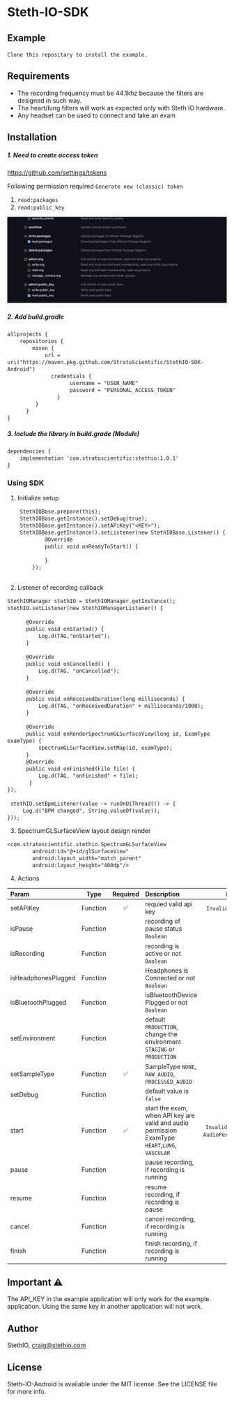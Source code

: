 Steth-IO-SDK
=======

## Example
	Clone this repositary to install the example.

## Requirements
- The recording frequency must be 44.1khz because the filters are designed in such way.
- The heart/lung filters will work as expected only with Steth IO hardware.
- Any headset can be used to connect and take an exam

## Installation

##### 1. Need to create access token 
https://github.com/settings/tokens

Following permission required `Generate new (classic) token`

1. `read:packages`
2. `read:public_key`

![screenshot](./screenshot/access-token-permission.png)




##### 2. Add build.gradle


```
allprojects {
    repositories {
        maven {
            url = uri("https://maven.pkg.github.com/StratoScientific/StethIO-SDK-Android")
              credentials {
                    username = "USER_NAME"
                    password = "PERSONAL_ACCESS_TOKEN"
                }
         }
      }
}
```

##### 3. Include the library in **build.grade** (Module)

```
dependencies {
    implementation 'com.stratoscientific:stethio:1.0.1'
}
```

### Using SDK

1. Initialize setup
```
    StethIOBase.prepare(this);
    StethIOBase.getInstance().setDebug(true);
    StethIOBase.getInstance().setAPiKey("<KEY>");
    StethIOBase.getInstance().setListener(new StethIOBase.Listener() {
            @Override
            public void onReadyToStart() {

            }
        });
            
```
2. Listener of recording callback
```
StethIOManager stethIO = StethIOManager.getInstance();
stethIO.setListener(new StethIOManagerListener() {

      @Override
      public void onStarted() {
          Log.d(TAG,"onStarted");
      }

      @Override
      public void onCancelled() {
          Log.d(TAG, "onCancelled");
      }

      @Override
      public void onReceivedDuration(long milliseconds) {
          Log.d(TAG, "onReceivedDuration" + milliseconds/1000);
      }
      
      @Override
      public void onRenderSpectrumGLSurfaceView(long id, ExamType examType) {
          spectrumGLSurfaceView.setMap(id, examType);
      }
      @Override
      public void onFinished(File file) {
          Log.d(TAG, "onFinished" + file);
       }
});

 stethIO.setBpmListener(value -> runOnUiThread(() -> {
     Log.d("BPM changed", String.valueOf(value));
}));
```
3. SpectrumGLSurfaceView layout design render
```
<com.stratoscientific.stethio.SpectrumGLSurfaceView
        android:id="@+id/glSurfaceView"
        android:layout_width="match_parent"
        android:layout_height="400dp"/>
```
4. Actions

|Param |   Type    | Required   | Description  | Exception
|:--- | --- | :---:| :--- | :---:|
|setAPiKey| Function|✅|requied valid api key| `InvalidAPIKeyException`
|isPause| Function | | recording of pause status `Boolean`|
|isRecording| Function | | recording is active or not `Boolean`|
|isHeadphonesPlugged| Function | | Headphones is Connected or not  `Boolean`|
|isBluetoothPlugged| Function | | isBluetoothDevice Plugged  or not `Boolean`|
|setEnvironment| Function | | default `PRODUCTION`, change the environment `STAGING` or `PRODUCTION`|
|setSampleType| Function |✅|SampleType `NONE`, `RAW_AUDIO`, `PROCESSED_AUDIO`|
|setDebug| Function ||default value is `false`|
|start| Function |✅|start the exam, when API key are valid and audio permission ExamType  `HEART`,`LUNG`, `VASCULAR` |`InvalidAPIKeyException`, `AudioPermissionException`
|pause| Function | | pause  recording, if recording is running|
|resume| Function | | resume  recording, if recording is pause|
|cancel| Function | | cancel  recording, if recording is running|
|finish| Function | | finish  recording, if recording is running|

## Important ⚠️
The API_KEY in the example application will only work for the example application. Using the same key in another application will not work.

## Author
StethIO, craig@stethio.com

## License
Steth-IO-Android is available under the MIT license. See the LICENSE file for more info.
